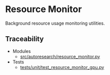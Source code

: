 # Resource Monitor

Background resource usage monitoring utilities.

## Traceability

- Modules
  - [src/autoresearch/resource_monitor.py][m1]
- Tests
  - [tests/unit/test_resource_monitor_gpu.py][t1]

[m1]: ../../src/autoresearch/resource_monitor.py
[t1]: ../../tests/unit/test_resource_monitor_gpu.py
